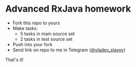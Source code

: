 # Advanced RxJava homework  
  
- Fork this repo to yours  
- Make tasks:  
  - 5 tasks in main source set  
  - 2 tasks in test source set  
- Push into your fork  
- Send link on repo to me in Telegram ([@vladey_slavoy](https://t.me/vladey_slavoy))
  
That's it!